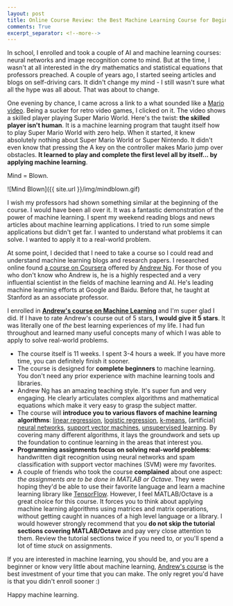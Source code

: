 ```yaml
---
layout: post
title: Online Course Review: the Best Machine Learning Course for Beginners
comments: True
excerpt_separator: <!--more-->
---
```


In school, I enrolled and took a couple of AI and machine learning courses: neural networks and image recognition come to mind. But at the time, I wasn't at all interested in the dry mathematics and statistical equations that professors preached. A couple of years ago, I started seeing articles and blogs on self-driving cars. It didn't change my mind - I still wasn't sure what all the hype was all about. That was about to change.

<!--more-->

One evening by chance, I came across a link to a what sounded like a [Mario video](https://news.ycombinator.com/item?id=9713802). Being a sucker for retro video games, I clicked on it. The video shows a skilled player playing Super Mario World. Here's the twist: **the skilled player isn't human**. It is a machine learning program that taught itself how to play Super Mario World with zero help. When it started, it knew absolutely nothing about Super Mario World or Super Nintendo. It didn't even know that pressing the A key on the controller makes Mario jump over obstacles. **It learned to play and complete the first level all by itself... by applying machine learning**.

Mind = Blown.

![Mind Blown]({{ site.url }}/img/mindblown.gif)

I wish my professors had shown something similar at the beginning of the course. I would have been all over it. It was a fantastic demonstration of the power of machine learning. I spent my weekend reading blogs and news articles about machine learning applications. I tried to run some simple applications but didn't get far. I wanted to understand what problems it can solve. I wanted to apply it to a real-world problem.

At some point, I decided that I need to take a course so I could read and understand machine learning blogs and research papers. I researched online found [a course on Coursera](https://www.coursera.org/learn/machine-learning) offered by [Andrew Ng](https://twitter.com/AndrewYNg). For those of you who don't know who Andrew is, he is a highly respected and a very influential scientist in the fields of machine learning and AI. He's leading machine learning efforts at Google and Baidu. Before that, he taught at Stanford as an associate professor.

I enrolled in **[Andrew's course on Machine Learning](https://www.coursera.org/learn/machine-learning)** and I'm super glad I did. If I have to rate Andrew's course out of 5 stars, **I would give it 5 stars**. It was literally one of *the* best learning experiences of my life. I had fun throughout and learned many useful concepts many of which I was able to apply to solve real-world problems.

* The course itself is 11 weeks. I spent 3-4 hours a week. If you have more time, you can definitely finish it sooner.
* The course is designed for **complete beginners** to machine learning. You don't need any prior experience with machine learning tools and libraries.
* Andrew Ng has an amazing teaching style. It's super fun and very engaging. He clearly articulates complex algorithms and mathematical equations which make it very easy to grasp the subject matter.
* The course will **introduce you to various flavors of machine learning algorithms**: [linear regression](https://en.wikipedia.org/wiki/Linear_regression), [logistic regression](https://en.wikipedia.org/wiki/Logistic_regression), [k-means](https://en.wikipedia.org/wiki/K-means_clustering), (artificial) [neural networks](https://en.wikipedia.org/wiki/Artificial_neural_network), [support vector machines](https://en.wikipedia.org/wiki/Support_vector_machine), [unsupervised learning](https://en.wikipedia.org/wiki/Unsupervised_learning). By covering many different algorithms, it lays the groundwork and sets up the foundation to continue learning in the areas that interest you.
* **Programming assignments focus on solving real-world problems**: handwritten digit recognition using neural networks and spam classification with support vector machines (SVM) were my favorites.
* A couple of friends who took the course **complained** about one aspect: *the assignments are to be done in MATLAB or Octave*. They were hoping they'd be able to use their favorite language and learn a machine learning library like [TensorFlow](https://www.tensorflow.org/). However, I feel MATLAB/Octave is a great choice for this course. It forces you to think about applying machine learning algorithms using matrices and matrix operations, without getting caught in nuances of a high level language or a library. I would however strongly recommend that you **do not skip the tutorial sections covering MATLAB/Octave** and pay very close attention to them. Review the tutorial sections twice if you need to, or you'll spend a lot of time *stuck* on assignments.

If you are interested in machine learning, you should be, and you are a beginner or know very little about machine learning, [Andrew's course](https://www.coursera.org/learn/machine-learning) is the best investment of your time that you can make. The only regret you'd have is that you didn't enroll sooner :)

Happy machine learning.
